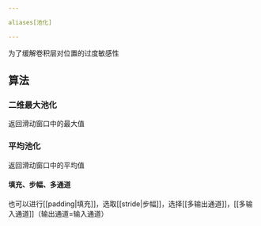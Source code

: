 ```yaml
---

aliases[池化]

---
```


为了缓解卷积层对位置的过度敏感性

## 算法

### 二维最大池化

返回滑动窗口中的最大值

### 平均池化

返回滑动窗口中的平均值

#### 填充、步幅、多通道

也可以进行[[padding|填充]]，选取[[stride|步幅]]，选择[[多输出通道]]，[[多输入通道]]（输出通道=输入通道）
